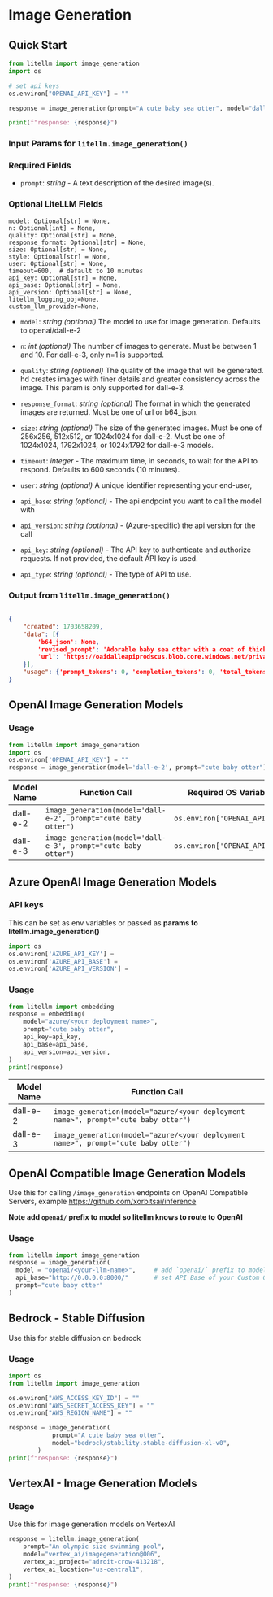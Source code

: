 # Image Generation

## Quick Start

```python
from litellm import image_generation
import os 

# set api keys 
os.environ["OPENAI_API_KEY"] = ""

response = image_generation(prompt="A cute baby sea otter", model="dall-e-3")

print(f"response: {response}")
```

### Input Params for `litellm.image_generation()`
### Required Fields

- `prompt`: *string* - A text description of the desired image(s).  

### Optional LiteLLM Fields

    model: Optional[str] = None,
    n: Optional[int] = None,
    quality: Optional[str] = None,
    response_format: Optional[str] = None,
    size: Optional[str] = None,
    style: Optional[str] = None,
    user: Optional[str] = None,
    timeout=600,  # default to 10 minutes
    api_key: Optional[str] = None,
    api_base: Optional[str] = None,
    api_version: Optional[str] = None,
    litellm_logging_obj=None,
    custom_llm_provider=None,

- `model`: *string (optional)* The model to use for image generation. Defaults to openai/dall-e-2

- `n`: *int (optional)* The number of images to generate. Must be between 1 and 10. For dall-e-3, only n=1 is supported.

- `quality`: *string (optional)* The quality of the image that will be generated. hd creates images with finer details and greater consistency across the image. This param is only supported for dall-e-3.

- `response_format`: *string (optional)* The format in which the generated images are returned. Must be one of url or b64_json.

- `size`: *string (optional)* The size of the generated images. Must be one of 256x256, 512x512, or 1024x1024 for dall-e-2. Must be one of 1024x1024, 1792x1024, or 1024x1792 for dall-e-3 models.

- `timeout`: *integer* - The maximum time, in seconds, to wait for the API to respond. Defaults to 600 seconds (10 minutes).

- `user`: *string (optional)* A unique identifier representing your end-user, 

- `api_base`: *string (optional)* - The api endpoint you want to call the model with

- `api_version`: *string (optional)* - (Azure-specific) the api version for the call

- `api_key`: *string (optional)* - The API key to authenticate and authorize requests. If not provided, the default API key is used.

- `api_type`: *string (optional)* - The type of API to use.

### Output from `litellm.image_generation()`

```json

{
    "created": 1703658209,
    "data": [{
        'b64_json': None, 
        'revised_prompt': 'Adorable baby sea otter with a coat of thick brown fur, playfully swimming in blue ocean waters. Its curious, bright eyes gleam as it is surfaced above water, tiny paws held close to its chest, as it playfully spins in the gentle waves under the soft rays of a setting sun.', 
        'url': 'https://oaidalleapiprodscus.blob.core.windows.net/private/org-ikDc4ex8NB5ZzfTf8m5WYVB7/user-JpwZsbIXubBZvan3Y3GchiiB/img-dpa3g5LmkTrotY6M93dMYrdE.png?st=2023-12-27T05%3A23%3A29Z&se=2023-12-27T07%3A23%3A29Z&sp=r&sv=2021-08-06&sr=b&rscd=inline&rsct=image/png&skoid=6aaadede-4fb3-4698-a8f6-684d7786b067&sktid=a48cca56-e6da-484e-a814-9c849652bcb3&skt=2023-12-26T13%3A22%3A56Z&ske=2023-12-27T13%3A22%3A56Z&sks=b&skv=2021-08-06&sig=hUuQjYLS%2BvtsDdffEAp2gwewjC8b3ilggvkd9hgY6Uw%3D'
    }],
    "usage": {'prompt_tokens': 0, 'completion_tokens': 0, 'total_tokens': 0}
}
```

## OpenAI Image Generation Models

### Usage
```python
from litellm import image_generation
import os
os.environ['OPENAI_API_KEY'] = ""
response = image_generation(model='dall-e-2', prompt="cute baby otter")
```

| Model Name           | Function Call                               | Required OS Variables                |
|----------------------|---------------------------------------------|--------------------------------------|
| dall-e-2 | `image_generation(model='dall-e-2', prompt="cute baby otter")` | `os.environ['OPENAI_API_KEY']`       |
| dall-e-3 | `image_generation(model='dall-e-3', prompt="cute baby otter")` | `os.environ['OPENAI_API_KEY']`       |

## Azure OpenAI Image Generation Models

### API keys
This can be set as env variables or passed as **params to litellm.image_generation()**
```python
import os
os.environ['AZURE_API_KEY'] = 
os.environ['AZURE_API_BASE'] = 
os.environ['AZURE_API_VERSION'] = 
```

### Usage
```python
from litellm import embedding
response = embedding(
    model="azure/<your deployment name>",
    prompt="cute baby otter",
    api_key=api_key,
    api_base=api_base,
    api_version=api_version,
)
print(response)
```

| Model Name           | Function Call                               |
|----------------------|---------------------------------------------|
| dall-e-2 | `image_generation(model="azure/<your deployment name>", prompt="cute baby otter")` |
| dall-e-3 | `image_generation(model="azure/<your deployment name>", prompt="cute baby otter")` |


## OpenAI Compatible Image Generation Models
Use this for calling `/image_generation` endpoints on OpenAI Compatible Servers, example https://github.com/xorbitsai/inference

**Note add `openai/` prefix to model so litellm knows to route to OpenAI**

### Usage
```python
from litellm import image_generation
response = image_generation(
  model = "openai/<your-llm-name>",     # add `openai/` prefix to model so litellm knows to route to OpenAI
  api_base="http://0.0.0.0:8000/"       # set API Base of your Custom OpenAI Endpoint
  prompt="cute baby otter"
)
```

## Bedrock - Stable Diffusion
Use this for stable diffusion on bedrock


### Usage
```python
import os
from litellm import image_generation

os.environ["AWS_ACCESS_KEY_ID"] = ""
os.environ["AWS_SECRET_ACCESS_KEY"] = ""
os.environ["AWS_REGION_NAME"] = ""

response = image_generation(
            prompt="A cute baby sea otter",
            model="bedrock/stability.stable-diffusion-xl-v0",
        )
print(f"response: {response}")
```

## VertexAI - Image Generation Models

### Usage 

Use this for image generation models on VertexAI

```python
response = litellm.image_generation(
    prompt="An olympic size swimming pool",
    model="vertex_ai/imagegeneration@006",
    vertex_ai_project="adroit-crow-413218",
    vertex_ai_location="us-central1",
)
print(f"response: {response}")
```